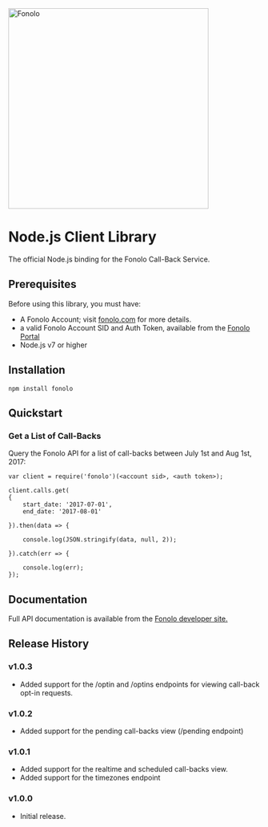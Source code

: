 <a href="https://fonolo.com" target="_blank">
<picture>
  <source media="(prefers-color-scheme: dark)" srcset="https://cdn.fonolo.com/assets/github/logo_dark.svg">
  <img alt="Fonolo" src="https://cdn.fonolo.com/assets/github/logo_light.svg" width="400">
</picture>
</a>

# Node.js Client Library

The official Node.js binding for the Fonolo Call-Back Service.

## Prerequisites

Before using this library, you must have:

* A Fonolo Account; visit [fonolo.com](https://fonolo.com/) for more details.
* a valid Fonolo Account SID and Auth Token, available from the [Fonolo Portal](https://portal.fonolo.com/)
* Node.js v7 or higher

## Installation

```
npm install fonolo
```

## Quickstart

### Get a List of Call-Backs

Query the Fonolo API for a list of call-backs between July 1st and Aug 1st, 2017:


```
var client = require('fonolo')(<account sid>, <auth token>);

client.calls.get(
{
    start_date: '2017-07-01',
    end_date: '2017-08-01'

}).then(data => {

    console.log(JSON.stringify(data, null, 2));

}).catch(err => {

    console.log(err);
});
```

## Documentation

Full API documentation is available from the [Fonolo developer site.][fonolo dev site]

## Release History

### v1.0.3
* Added support for the /optin and /optins endpoints for viewing call-back opt-in requests.

### v1.0.2
* Added support for the pending call-backs view (/pending endpoint)

### v1.0.1
* Added support for the realtime and scheduled call-backs view.
* Added support for the timezones endpoint

### v1.0.0
* Initial release.

[fonolo dev site]:  https://fonolo.com/help/api/
